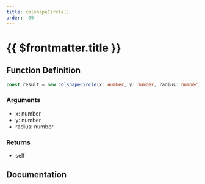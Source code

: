 ```yaml
---
title: colshapeCircle()
order: -99
---
```


# {{ $frontmatter.title }}

<!--@include: ./colshapeCircle_partial_header.md-->

## Function Definition

```ts
const result = new ColshapeCircle(x: number, y: number, radius: number);
```

### Arguments

* x: number
* y: number
* radius: number

### Returns

* self

## Documentation

<!--@include: ./colshapeCircle_partial_footer.md-->
